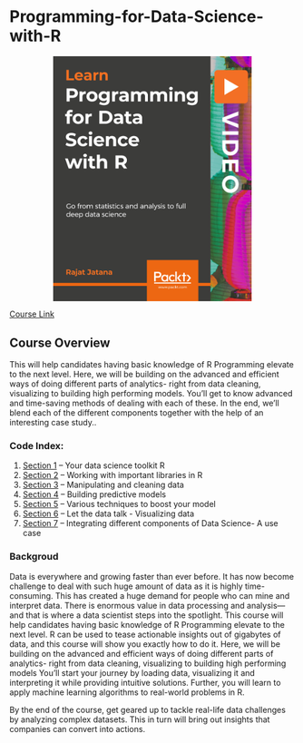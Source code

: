 # Programming-for-Data-Science-with-R



<p align="center">
  <a href="https://www.packtpub.com/application-development/programming-data-science-r-video" >
    <img src="Programming_for_Data_Science_with_R.jpg" alt="Data Science with Rajat" width="350" align="center" ">
  </a>
</p>
                                                                                                               
                                                                                                               
[Course Link](https://www.packtpub.com/application-development/programming-data-science-r-video)



## Course Overview


This will help candidates having basic knowledge of R Programming elevate to the next level. Here, we will be building on the advanced and efficient ways of doing different parts of analytics- right from data cleaning, visualizing to building high performing models. You’ll get to know advanced and time-saving methods of dealing with each of these. In the end, we’ll blend each of the different components together  with the help of an interesting case study.. 


### Code Index:

1.	[Section 1](Section_1) – Your data science toolkit R
2.	[Section 2](Section_2) – Working with important libraries in R
3.	[Section 3](Section_3) – Manipulating and cleaning data
4.	[Section 4](Section_4) – Building predictive models
5.	[Section 5](Section_5) – Various techniques to boost your model
6.	[Section 6](Section_6) – Let the data talk - Visualizing data
7.	[Section 7](Section_7) – Integrating different components of Data Science- A use case


### Backgroud
Data is everywhere and growing faster than ever before. It has now become challenge to deal with such huge amount of data as it is highly time-consuming. This has created a huge demand for people who can mine and interpret data. There is enormous value in data processing and analysis—and that is where a data scientist steps into the spotlight. 
This course will help candidates having basic knowledge of R Programming elevate to the next level. R can be used to tease actionable insights out of gigabytes of data, and this course will show you exactly how to do it. Here, we will be building on the advanced and efficient ways of doing different parts of analytics- right from data cleaning, visualizing to building high performing models You’ll start your journey by loading data, visualizing it and interpreting it while providing intuitive solutions. Further, you will learn to apply machine learning algorithms to real-world problems in R.

By the end of the course, get geared up to tackle real-life data challenges by analyzing complex datasets. This in turn will bring out insights that companies can convert into actions.
